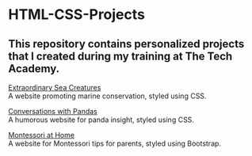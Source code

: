 # HTML-CSS-Projects
## This repository contains personalized projects that I created during my training at The Tech Academy.


[Extraordinary Sea Creatures](Basic_HTML_and_CSS/Extraordinary_Sea_Creatures)
<br>A website promoting marine conservation, styled using CSS.

[Conversations with Pandas](Basic_HTML_and_CSS/Conversations_with_Pandas)
<br>A humorous website for panda insight, styled using CSS.

[Montessori at Home](Basic_HTML_and_CSS/Montessori_at_Home)
<br>A website for Montessori tips for parents, styled using Bootstrap.
